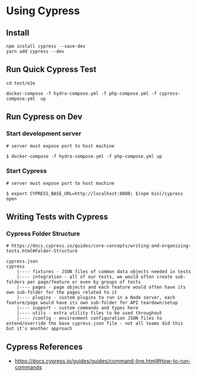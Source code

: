 # Using Cypress
## Install

```
npm install cypress --save-dev
yarn add cypress --dev
```

## Run Quick Cypress Test

```
cd test/e2e

docker-compose -f hydra-compose.yml -f php-compose.yml -f cypress-compose.yml  up

```

## Run Cypress on Dev

### Start development server
```
# server must expose port to host machine

$ docker-compose -f hydra-compose.yml -f php-compose.yml up
```

### Start Cypress
```
# server must expose port to host machine

$ export CYPRESS_BASE_URL=http://localhost:8000; $(npm bin)/cypress open
```


## Writing Tests with Cypress
### Cypress Folder Structure
```
# https://docs.cypress.io/guides/core-concepts/writing-and-organizing-tests.html#Folder-Structure

cypress.json
cypress
    |---- fixtures - JSON files of common data objects needed in tests
    |---- integration - all of our tests, we would often create sub-folders per page/feature or even by groups of tests
    |---- pages - page objects and each feature would often have its own sub-folder for the pages related to it
    |---- plugins - custom plugins to run in a Node server, each feature/page would have its own sub-folder for API teardown/setup
    |---- support - custom commands and types here
    |---- utils - extra utility files to be used throughout
    |---- /config - environment configuration JSON files to extend/override the base cypress.json file - not all teams did this but it's another approach

```


## Cypress References
- https://docs.cypress.io/guides/guides/command-line.html#How-to-run-commands
